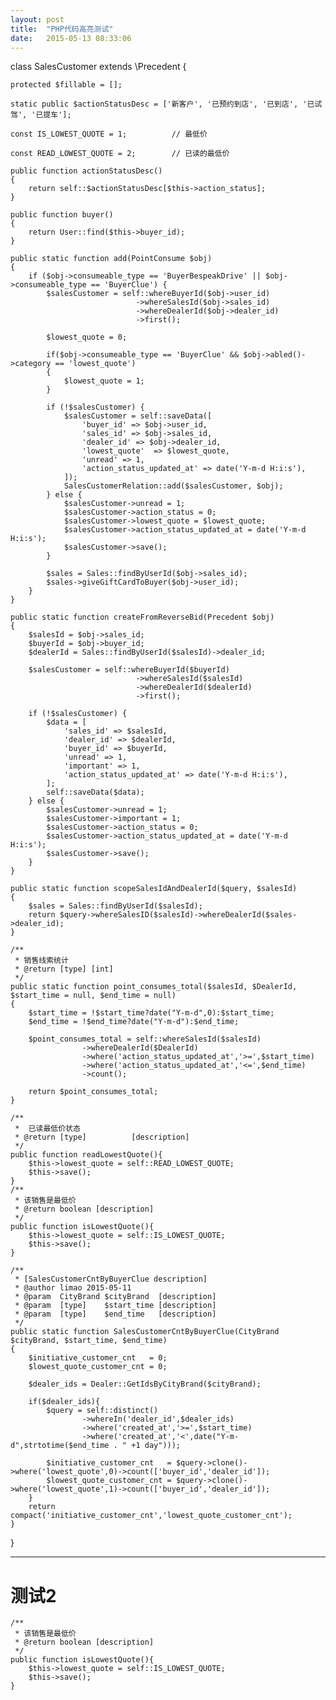 ```yaml
---
layout: post
title:  "PHP代码高亮测试"
date:   2015-05-13 08:33:06
---
```



<div class="language-php" markdown="1">
<?php

class SalesCustomer extends \Precedent {

    protected $fillable = [];

    static public $actionStatusDesc = ['新客户', '已预约到店', '已到店', '已试驾', '已提车'];

    const IS_LOWEST_QUOTE = 1;          // 最低价

    const READ_LOWEST_QUOTE = 2;        // 已读的最低价

    public function actionStatusDesc()
    {
        return self::$actionStatusDesc[$this->action_status];
    }

    public function buyer()
    {
        return User::find($this->buyer_id);
    }

    public static function add(PointConsume $obj)
    {
        if ($obj->consumeable_type == 'BuyerBespeakDrive' || $obj->consumeable_type == 'BuyerClue') {
            $salesCustomer = self::whereBuyerId($obj->user_id)
                                ->whereSalesId($obj->sales_id)
                                ->whereDealerId($obj->dealer_id)
                                ->first();

            $lowest_quote = 0;

            if($obj->consumeable_type == 'BuyerClue' && $obj->abled()->category == 'lowest_quote')
            {
                $lowest_quote = 1;
            }

            if (!$salesCustomer) {
                $salesCustomer = self::saveData([
                    'buyer_id' => $obj->user_id,
                    'sales_id' => $obj->sales_id,
                    'dealer_id' => $obj->dealer_id,
                    'lowest_quote'  => $lowest_quote,
                    'unread' => 1,
                    'action_status_updated_at' => date('Y-m-d H:i:s'),
                ]);
                SalesCustomerRelation::add($salesCustomer, $obj);
            } else {
                $salesCustomer->unread = 1;
                $salesCustomer->action_status = 0;
                $salesCustomer->lowest_quote = $lowest_quote;
                $salesCustomer->action_status_updated_at = date('Y-m-d H:i:s');
                $salesCustomer->save();
            }

            $sales = Sales::findByUserId($obj->sales_id);
            $sales->giveGiftCardToBuyer($obj->user_id);
        }
    }

    public static function createFromReverseBid(Precedent $obj)
    {
        $salesId = $obj->sales_id;
        $buyerId = $obj->buyer_id;
        $dealerId = Sales::findByUserId($salesId)->dealer_id;

        $salesCustomer = self::whereBuyerId($buyerId)
                                ->whereSalesId($salesId)
                                ->whereDealerId($dealerId)
                                ->first();

        if (!$salesCustomer) {
            $data = [
                'sales_id' => $salesId,
                'dealer_id' => $dealerId,
                'buyer_id' => $buyerId,
                'unread' => 1,
                'important' => 1,
                'action_status_updated_at' => date('Y-m-d H:i:s'),
            ];
            self::saveData($data);
        } else {
            $salesCustomer->unread = 1;
            $salesCustomer->important = 1;
            $salesCustomer->action_status = 0;
            $salesCustomer->action_status_updated_at = date('Y-m-d H:i:s');
            $salesCustomer->save();
        }
    }

    public static function scopeSalesIdAndDealerId($query, $salesId)
    {
        $sales = Sales::findByUserId($salesId);
        return $query->whereSalesID($salesId)->whereDealerId($sales->dealer_id);
    }

    /**
     * 销售线索统计
     * @return [type] [int]
     */
    public static function point_consumes_total($salesId, $DealerId, $start_time = null, $end_time = null)
    {
        $start_time = !$start_time?date("Y-m-d",0):$start_time;
        $end_time = !$end_time?date("Y-m-d"):$end_time;

        $point_consumes_total = self::whereSalesId($salesId)
                    ->whereDealerId($DealerId)
                    ->where('action_status_updated_at','>=',$start_time)
                    ->where('action_status_updated_at','<=',$end_time)
                    ->count();

        return $point_consumes_total;
    }

    /**
     *  已读最低价状态
     * @return [type]          [description]
     */
    public function readLowestQuote(){
        $this->lowest_quote = self::READ_LOWEST_QUOTE;
        $this->save();
    }
    /**
     * 该销售是最低价
     * @return boolean [description]
     */
    public function isLowestQuote(){
        $this->lowest_quote = self::IS_LOWEST_QUOTE;
        $this->save();
    }

    /**
     * [SalesCustomerCntByBuyerClue description]
     * @author limao 2015-05-11
     * @param  CityBrand $cityBrand  [description]
     * @param  [type]    $start_time [description]
     * @param  [type]    $end_time   [description]
     */
    public static function SalesCustomerCntByBuyerClue(CityBrand $cityBrand, $start_time, $end_time)
    {
        $initiative_customer_cnt   = 0;
        $lowest_quote_customer_cnt = 0;

        $dealer_ids = Dealer::GetIdsByCityBrand($cityBrand);

        if($dealer_ids){
            $query = self::distinct()
                    ->whereIn('dealer_id',$dealer_ids)
                    ->where('created_at','>=',$start_time)
                    ->where('created_at','<',date("Y-m-d",strtotime($end_time . " +1 day")));

            $initiative_customer_cnt   = $query->clone()->where('lowest_quote',0)->count(['buyer_id','dealer_id']);
            $lowest_quote_customer_cnt = $query->clone()->where('lowest_quote',1)->count(['buyer_id','dealer_id']);
        }
        return compact('initiative_customer_cnt','lowest_quote_customer_cnt');
    }

}
</div>


---

# 测试2

    /**
     * 该销售是最低价
     * @return boolean [description]
     */
    public function isLowestQuote(){
        $this->lowest_quote = self::IS_LOWEST_QUOTE;
        $this->save();
    }
